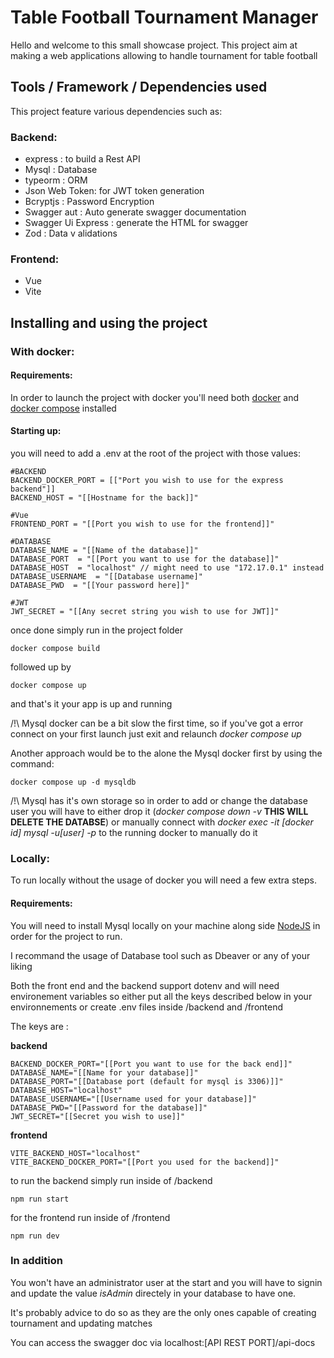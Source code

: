 # Table Football Tournament Manager


Hello and welcome to this small showcase project. 
This project aim at making a web applications allowing to handle tournament for table football 

## Tools / Framework / Dependencies used 

This project feature various dependencies such as:

### Backend:

* express : to build a Rest API
* Mysql : Database
* typeorm : ORM
* Json Web Token: for JWT token generation
* Bcryptjs : Password Encryption
* Swagger aut : Auto generate swagger documentation
* Swagger Ui Express : generate the HTML for swagger
* Zod : Data v  alidations

### Frontend:

* Vue
* Vite

## Installing and using the project

### With docker:

#### Requirements:

In order to launch the project with docker you'll need both [docker](https://docs.docker.com/engine/install/) and [docker compose](https://docs.docker.com/compose/install/) installed

#### Starting up:

you will need to add a .env at the root of the project with those values:

```shell
#BACKEND 
BACKEND_DOCKER_PORT = [["Port you wish to use for the express backend"]]
BACKEND_HOST = "[[Hostname for the back]]"

#Vue
FRONTEND_PORT = "[[Port you wish to use for the frontend]]"

#DATABASE
DATABASE_NAME = "[[Name of the database]]"
DATABASE_PORT  = "[[Port you want to use for the database]]"
DATABASE_HOST  = "localhost" // might need to use "172.17.0.1" instead
DATABASE_USERNAME  = "[[Database username]"
DATABASE_PWD  = "[[Your password here]]"

#JWT
JWT_SECRET = "[[Any secret string you wish to use for JWT]]"
```

once done simply run in the project folder

```
docker compose build
```

followed up by 

```
docker compose up
```

and that's it your app is up and running

/!\ Mysql docker can be a bit slow the first time, so if you've got a error connect on your first launch just exit and relaunch *docker compose up*

Another approach would be to the alone the Mysql docker first by using the command: 

```
docker compose up -d mysqldb
```

/!\ Mysql has it's own storage so in order to add or change the database user you will have to either drop it (*docker compose down -v* **THIS WILL DELETE THE DATABSE**) or manually connect with *docker exec -it [docker id] mysql -u[user] -p* to the running docker to manually do it


### Locally:

To run locally without the usage of docker you will need a few extra steps.

#### Requirements:
You will need to install Mysql locally on your machine along side [NodeJS](https://nodejs.org/en/download) in order for the project to run.

I recommand the usage of Database tool such as Dbeaver or any of your liking 

Both the front end and the backend support dotenv and will need environement variables so either put all the keys described below in your environnements or create .env files inside /backend and /frontend

The keys are :

**backend**

```shell
BACKEND_DOCKER_PORT="[[Port you want to use for the back end]]"
DATABASE_NAME="[[Name for your database]]"
DATABASE_PORT="[[Database port (default for mysql is 3306)]]"
DATABASE_HOST="localhost"
DATABASE_USERNAME="[[Username used for your database]]"
DATABASE_PWD="[[Password for the database]]"
JWT_SECRET="[[Secret you wish to use]]"
```

**frontend**
 
 ```shell
 VITE_BACKEND_HOST="localhost"
 VITE_BACKEND_DOCKER_PORT="[[Port you used for the backend]]"
 ```

 to run the backend simply run inside of /backend
 
 ```
npm run start
```

for the frontend run inside of /frontend

```
npm run dev
```

### In addition 
You won't have an administrator user at the start and you will have to signin and update the value *isAdmin* directely in your database to have one.


It's probably advice to do so as they are the only ones capable of creating tournament and updating matches

You can access the swagger doc via localhost:[API REST PORT]/api-docs